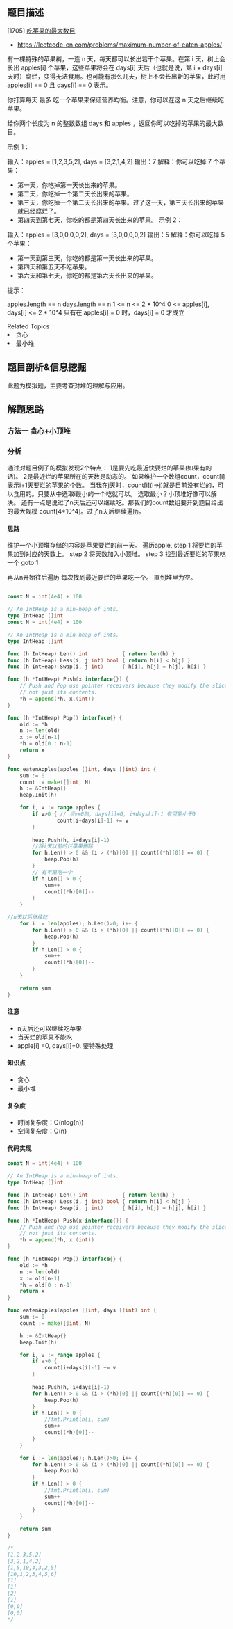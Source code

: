 
## 题目描述

[1705] [吃苹果的最大数目](https://leetcode-cn.com/problems/maximum-number-of-eaten-apples/)

* https://leetcode-cn.com/problems/maximum-number-of-eaten-apples/




有一棵特殊的苹果树，一连 n 天，每天都可以长出若干个苹果。在第 i 天，树上会长出 apples[i] 个苹果，这些苹果将会在 days[i] 天后（也就是说，第 i + days[i] 天时）腐烂，变得无法食用。也可能有那么几天，树上不会长出新的苹果，此时用 apples[i] == 0 且 days[i] == 0 表示。

你打算每天 最多 吃一个苹果来保证营养均衡。注意，你可以在这 n 天之后继续吃苹果。

给你两个长度为 n 的整数数组 days 和 apples ，返回你可以吃掉的苹果的最大数目。

示例 1：

输入：apples = [1,2,3,5,2], days = [3,2,1,4,2]
输出：7
解释：你可以吃掉 7 个苹果：
- 第一天，你吃掉第一天长出来的苹果。
- 第二天，你吃掉一个第二天长出来的苹果。
- 第三天，你吃掉一个第二天长出来的苹果。过了这一天，第三天长出来的苹果就已经腐烂了。
- 第四天到第七天，你吃的都是第四天长出来的苹果。
示例 2：

输入：apples = [3,0,0,0,0,2], days = [3,0,0,0,0,2]
输出：5
解释：你可以吃掉 5 个苹果：
- 第一天到第三天，你吃的都是第一天长出来的苹果。
- 第四天和第五天不吃苹果。
- 第六天和第七天，你吃的都是第六天长出来的苹果。


提示：

apples.length == n
days.length == n
1 <= n <= 2 * 10^4
0 <= apples[i], days[i] <= 2 * 10^4
只有在 apples[i] = 0 时，days[i] = 0 才成立


<div><div>Related Topics</div><div><li>贪心</li><li>最小堆</li></div></div>


## 题目剖析&信息挖掘

此题为模拟题，主要考查对堆的理解与应用。

## 解题思路

### 方法一 贪心+小顶堆

### 分析

通过对题目例子的模拟发现2个特点：
1是要先吃最近快要烂的苹果(如果有的话)。
2是最近烂的苹果所在的天数是动态的。
如果维护一个数组count，count[i]表示i+1天要烂的苹果的个数。
当我在j天时，count\[i\](i=>j)就是目前没有烂的，可以食用的。只要从中选取i最小的一个吃就可以。
选取最小？小顶堆好像可以解决。
还有一点是说过了n天后还可以继续吃。那我们的count数组要开到题目给出的最大规模 count[4\*10^4]。过了n天后继续遍历。

#### 思路

维护一个小顶堆存储的内容是苹果要烂的前一天。
遍历apple, 
step 1 将要烂的苹果加到对应的天数上。
step 2 将天数加入小顶堆。
step 3 找到最近要烂的苹果吃一个
goto 1

再从n开始往后遍历
每次找到最近要烂的苹果吃一个。
直到堆里为空。


~~~go

const N = int(4e4) + 100

// An IntHeap is a min-heap of ints.
type IntHeap []int
const N = int(4e4) + 100

// An IntHeap is a min-heap of ints.
type IntHeap []int

func (h IntHeap) Len() int           { return len(h) }
func (h IntHeap) Less(i, j int) bool { return h[i] < h[j] }
func (h IntHeap) Swap(i, j int)      { h[i], h[j] = h[j], h[i] }

func (h *IntHeap) Push(x interface{}) {
	// Push and Pop use pointer receivers because they modify the slice's length,
	// not just its contents.
	*h = append(*h, x.(int))
}

func (h *IntHeap) Pop() interface{} {
	old := *h
	n := len(old)
	x := old[n-1]
	*h = old[0 : n-1]
	return x
}

func eatenApples(apples []int, days []int) int {
	sum := 0
	count := make([]int, N)
	h := &IntHeap{}
	heap.Init(h)

	for i, v := range apples {
        if v>0 { // 当v=0时, days[i]=0, i+days[i]-1 有可能小于0
		    	count[i+days[i]-1] += v
        }
        
		heap.Push(h, i+days[i]-1)
		//将i天以前的烂苹果删除
		for h.Len() > 0 && (i > (*h)[0] || count[(*h)[0]] == 0) {
			heap.Pop(h)
		}
		// 有苹果吃一个
		if h.Len() > 0 {
			sum++
			count[(*h)[0]]--
		}
	}

//n天以后继续吃
	for i := len(apples); h.Len()>0; i++ {
		for h.Len() > 0 && (i > (*h)[0] || count[(*h)[0]] == 0) {
			heap.Pop(h)
		}
		if h.Len() > 0 {
			sum++
			count[(*h)[0]]--
		}
	}
	
	return sum
}
~~~



#### 注意

* n天后还可以继续吃苹果
* 当天烂的苹果不能吃
* apple[i] =0, days[i]=0. 要特殊处理

#### 知识点

* 贪心
* 最小堆

#### 复杂度

* 时间复杂度：O(nlog(n))
* 空间复杂度：O(n)

#### 代码实现

```go
const N = int(4e4) + 100

// An IntHeap is a min-heap of ints.
type IntHeap []int

func (h IntHeap) Len() int           { return len(h) }
func (h IntHeap) Less(i, j int) bool { return h[i] < h[j] }
func (h IntHeap) Swap(i, j int)      { h[i], h[j] = h[j], h[i] }

func (h *IntHeap) Push(x interface{}) {
	// Push and Pop use pointer receivers because they modify the slice's length,
	// not just its contents.
	*h = append(*h, x.(int))
}

func (h *IntHeap) Pop() interface{} {
	old := *h
	n := len(old)
	x := old[n-1]
	*h = old[0 : n-1]
	return x
}

func eatenApples(apples []int, days []int) int {
	sum := 0
	count := make([]int, N)

	h := &IntHeap{}
	heap.Init(h)

	for i, v := range apples {
        if v>0 {
		    count[i+days[i]-1] += v
        }
        
		heap.Push(h, i+days[i]-1)
		for h.Len() > 0 && (i > (*h)[0] || count[(*h)[0]] == 0) {
			heap.Pop(h)
		}
		if h.Len() > 0 {
            //fmt.Println(i, sum)
			sum++
			count[(*h)[0]]--
		}
	}

	for i := len(apples); h.Len()>0; i++ {
		for h.Len() > 0 && (i > (*h)[0] || count[(*h)[0]] == 0) {
			heap.Pop(h)
		}
		if h.Len() > 0 {
            //fmt.Println(i, sum)
			sum++
			count[(*h)[0]]--
		}
	}
	
	return sum
}

/*
[1,2,3,5,2]
[3,2,1,4,2]
[1,5,10,4,3,2,5]
[10,1,2,3,4,5,6]
[1]
[1]
[2]
[1]
[0,0]
[0,0]
*/

```

